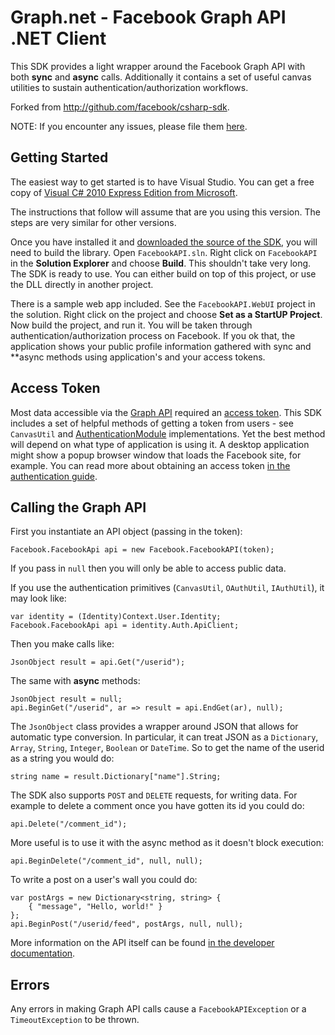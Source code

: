 Graph.net - Facebook Graph API .NET Client
==========================================

This SDK provides a light wrapper around the Facebook Graph API with both **sync** and **async** calls.
Additionally it contains a set of useful canvas utilities to sustain authentication/authorization
workflows.

Forked from http://github.com/facebook/csharp-sdk.

NOTE: If you encounter any issues, please file them [here](http://github.com/bbyk/graph.net/issues).


Getting Started
---------------

The easiest way to get started is to have Visual Studio. You can get a free copy
of [Visual C# 2010 Express Edition from
Microsoft](http://www.microsoft.com/express/Downloads/#2010-Visual-CS).

The instructions that follow will assume that are you using this version. The
steps are very similar for other versions.

Once you have installed it and [downloaded the source of the
SDK](http://github.com/bbyk/graph.net/archives/master), you will need to
build the library. Open `FacebookAPI.sln`. Right click on
`FacebookAPI` in the **Solution Explorer** and choose **Build**. This shouldn't
take very long. The SDK is ready to use. You can either build on top of this
project, or use the DLL directly in another project.

There is a sample web app included. See the
`FacebookAPI.WebUI` project in the solution. Right click on the project and choose **Set as a StartUP Project**.
Now build the project, and run it. You will be taken through authentication/authorization process on Facebook. If you ok that,
the application shows your public profile information gathered with sync and **async
methods using application's and your access tokens.


Access Token
------------

Most data accessible via the [Graph
API](http://developers.facebook.com/docs/api) required an [access
token](http://developers.facebook.com/docs/authentication/). This SDK includes
a set of helpful methods of getting a token from users - see `CanvasUtil` and
[AuthenticationModule](http://github.com/bbyk/graph.net/blob/master/web/AuthenticationModule.cs) implementations.
Yet the best method will depend on what type of application is using it. A desktop application might show a
popup browser window that loads the Facebook site, for example. You can read
more about obtaining an access token [in the authentication
guide](http://developers.facebook.com/docs/authentication/).


Calling the Graph API
---------------------

First you instantiate an API object (passing in the token):

    Facebook.FacebookApi api = new Facebook.FacebookAPI(token);

If you pass in `null` then you will only be able to access public data.

If you use the authentication primitives (`CanvasUtil`, `OAuthUtil`, `IAuthUtil`), it may look like:

    var identity = (Identity)Context.User.Identity;
    Facebook.FacebookApi api = identity.Auth.ApiClient;

Then you make calls like:

    JsonObject result = api.Get("/userid");

The same with **async** methods:

    JsonObject result = null;
    api.BeginGet("/userid", ar => result = api.EndGet(ar), null);

The `JsonObject` class provides a wrapper around JSON that allows for automatic
type conversion. In particular, it can treat JSON as a `Dictionary`, `Array`,
`String`, `Integer`, `Boolean` or `DateTime`. So to get the name of the userid as a string you would
do:

    string name = result.Dictionary["name"].String;

The SDK also supports `POST` and `DELETE` requests, for writing data. For
example to delete a comment once you have gotten its id you could do:

    api.Delete("/comment_id");

More useful is to use it with the async method as it doesn't block execution:

    api.BeginDelete("/comment_id", null, null);

To write a post on a user's wall you could do:

    var postArgs = new Dictionary<string, string> {
        { "message", "Hello, world!" }
    };
    api.BeginPost("/userid/feed", postArgs, null, null);

More information on the API itself can be found [in the developer
documentation](http://developers.facebook.com/docs/api).


Errors
------

Any errors in making Graph API calls cause a `FacebookAPIException` or a `TimeoutException` to be
thrown.
